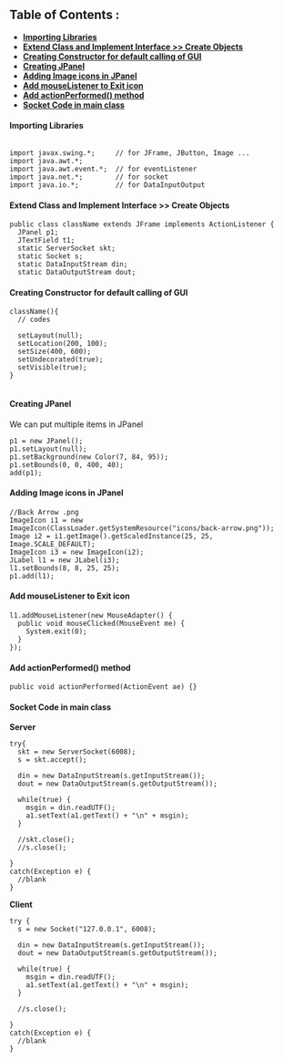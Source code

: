 ## Table of Contents : 
- <b>[Importing Libraries](#importing-libraries)</b>
- <b>[Extend Class and Implement Interface >> Create Objects](#extend-class-and-implement-interfaces--create-objects)</b>
- <b>[Creating Constructor for default calling of GUI](#creating-constructor-for-default-calling-of-gui)</b>
- <b>[Creating JPanel](#creating-jpanel)</b>
- <b>[Adding Image icons in JPanel](#adding-image-icons-in-jpanel)</b>
- <b>[Add mouseListener to Exit icon](#add-moselistener-to-exit-icon)</b>
- <b>[Add actionPerformed() method](#add-actionperformed--method)</b>
- <b>[Socket Code in main class](#socket-code-in-main-class)</b>

#### Importing Libraries

```

import javax.swing.*;     // for JFrame, JButton, Image ...
import java.awt.*;
import java.awt.event.*;  // for eventListener
import java.net.*;        // for socket
import java.io.*;         // for DataInputOutput
```

#### Extend Class and Implement Interface >> Create Objects

```
public class className extends JFrame implements ActionListener {
  JPanel p1;	
  JTextField t1;
  static ServerSocket skt;
  static Socket s;
  static DataInputStream din;
  static DataOutputStream dout;
```
  
#### Creating Constructor for default calling of GUI

```
className(){
  // codes
  
  setLayout(null);
  setLocation(200, 100);
  setSize(400, 600);
  setUndecorated(true);
  setVisible(true);
}
    
```

#### Creating JPanel
<p>We can put multiple items in JPanel</p>

```
p1 = new JPanel();
p1.setLayout(null);
p1.setBackground(new Color(7, 84, 95));
p1.setBounds(0, 0, 400, 40);
add(p1);
```

#### Adding Image icons in JPanel

```
//Back Arrow .png
ImageIcon i1 = new ImageIcon(ClassLoader.getSystemResource("icons/back-arrow.png"));
Image i2 = i1.getImage().getScaledInstance(25, 25, Image.SCALE_DEFAULT);
ImageIcon i3 = new ImageIcon(i2);
JLabel l1 = new JLabel(i3);
l1.setBounds(8, 8, 25, 25);
p1.add(l1);	
```

#### Add mouseListener to Exit icon

```
l1.addMouseListener(new MouseAdapter() {
  public void mouseClicked(MouseEvent me) {
    System.exit(0);
  }
});
```

#### Add actionPerformed() method

```
public void actionPerformed(ActionEvent ae) {}
```

#### Socket Code in main class
<b>Server</b>

```
try{
  skt = new ServerSocket(6008);
  s = skt.accept();

  din = new DataInputStream(s.getInputStream());
  dout = new DataOutputStream(s.getOutputStream());

  while(true) {
    msgin = din.readUTF();
    a1.setText(a1.getText() + "\n" + msgin);
  }

  //skt.close();
  //s.close();

}
catch(Exception e) {
  //blank
}
```

<b>Client</b>

```
try {
  s = new Socket("127.0.0.1", 6008);

  din = new DataInputStream(s.getInputStream());
  dout = new DataOutputStream(s.getOutputStream());

  while(true) {
    msgin = din.readUTF();
    a1.setText(a1.getText() + "\n" + msgin);
  }

  //s.close();

}
catch(Exception e) {
  //blank
}
```

